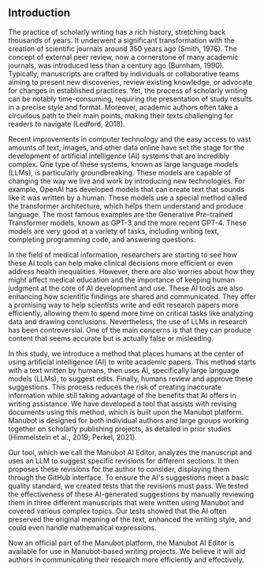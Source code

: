 ## Introduction

The practice of scholarly writing has a rich history, stretching back thousands of years.
It underwent a significant transformation with the creation of scientific journals around 350 years ago (Smith, 1976).
The concept of external peer review, now a cornerstone of many academic journals, was introduced less than a century ago (Burnham, 1990).
Typically, manuscripts are crafted by individuals or collaborative teams aiming to present new discoveries, review existing knowledge, or advocate for changes in established practices.
Yet, the process of scholarly writing can be notably time-consuming, requiring the presentation of study results in a precise style and format.
Moreover, academic authors often take a circuitous path to their main points, making their texts challenging for readers to navigate (Ledford, 2018).

Recent improvements in computer technology and the easy access to vast amounts of text, images, and other data online have set the stage for the development of artificial intelligence (AI) systems that are incredibly complex.
One type of these systems, known as large language models (LLMs), is particularly groundbreaking.
These models are capable of changing the way we live and work by introducing new technologies.
For example, OpenAI has developed models that can create text that sounds like it was written by a human.
These models use a special method called the transformer architecture, which helps them understand and produce language.
The most famous examples are the Generative Pre-trained Transformer models, known as GPT-3 and the more recent GPT-4.
These models are very good at a variety of tasks, including writing text, completing programming code, and answering questions.

In the field of medical information, researchers are starting to see how these AI tools can help make clinical decisions more efficient or even address health inequalities.
However, there are also worries about how they might affect medical education and the importance of keeping human judgment at the core of AI development and use.
These AI tools are also enhancing how scientific findings are shared and communicated.
They offer a promising way to help scientists write and edit research papers more efficiently, allowing them to spend more time on critical tasks like analyzing data and drawing conclusions.
Nevertheless, the use of LLMs in research has been controversial.
One of the main concerns is that they can produce content that seems accurate but is actually false or misleading.

In this study, we introduce a method that places humans at the center of using artificial intelligence (AI) to write academic papers.
This method starts with a text written by humans, then uses AI, specifically large language models (LLMs), to suggest edits.
Finally, humans review and approve these suggestions.
This process reduces the risk of creating inaccurate information while still taking advantage of the benefits that AI offers in writing assistance.
We have developed a tool that assists with revising documents using this method, which is built upon the Manubot platform.
Manubot is designed for both individual authors and large groups working together on scholarly publishing projects, as detailed in prior studies (Himmelstein et al., 2019; Perkel, 2021).

Our tool, which we call the Manubot AI Editor, analyzes the manuscript and uses an LLM to suggest specific revisions for different sections.
It then proposes these revisions for the author to consider, displaying them through the GitHub interface.
To ensure the AI's suggestions meet a basic quality standard, we created tests that the revisions must pass.
We tested the effectiveness of these AI-generated suggestions by manually reviewing them in three different manuscripts that were written using Manubot and covered various complex topics.
Our tests showed that the AI often preserved the original meaning of the text, enhanced the writing style, and could even handle mathematical expressions.

Now an official part of the Manubot platform, the Manubot AI Editor is available for use in Manubot-based writing projects.
We believe it will aid authors in communicating their research more efficiently and effectively.
